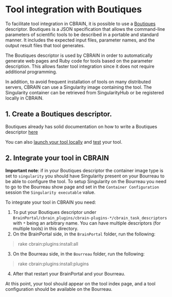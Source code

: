 # Tool integration with Boutiques

To facilitate tool integration in CBRAIN, it is possible to use a [Boutiques](https://boutiques.github.io/) descriptor. Boutiques is a JSON specification that allows the command-line parameters of scientific tools to be described in a portable and standard manner. It includes the expected input files, parameter names, and the output result files that tool generates.
 
The Boutiques descriptor is used by CBRAIN in order to automatically generate web pages and Ruby code for tools based on the parameter description. This allows faster tool integration since it does not require additional programming.

In addition, to avoid frequent installation of tools on many distributed servers, CBRAIN can use a Singularity image containing the tool. The Singularity container can be retrieved from SingularityHub or be registered locally in CBRAIN. 

## 1. Create a Boutiques descriptor. 

Boutiques already has solid documentation on how to write a Boutiques descriptor [here](https://github.com/boutiques/boutiques/blob/master/examples/Getting%20Started%20with%20Boutiques.ipynb)

You can also [launch your tool locally](https://github.com/boutiques/boutiques#launch-your-tool) and [test](https://github.com/boutiques/boutiques#test-your-tool) your tool.

## 2. Integrate your tool in CBRAIN

**Important note**: if in your Boutiques descriptor the container image type is set to `singularity` you should have Singularity present on your Bourreau to be able to configure the tool. 
To setup Singularity on the Bourreau you need to go to the Bourreau show page and set in the `Container Configuration` session the `Singularity executable` value.

To integrate your tool in CBRAIN you need: 
1. To put your Boutiques descriptor under `BrainPortal/cbrain_plugins/cbrain-plugins-*/cbrain_task_descriptors` with `*` being an arbitrary name. You can have multiple descriptors (for multiple tools) in this directory.
2. On the BrainPortal side, in the `BrainPortal` folder, run the following: 
  > rake cbrain:plugins:install:all
3. On the Bourreau side, in the `Bourreau` folder, run the following: 
  > rake cbrain:plugins:install:plugins
4. After that restart your BrainPortal and your Bourreau. 

At this point, your tool should appear on the tool index page, and a tool configuration should be available on the Bourreau.


